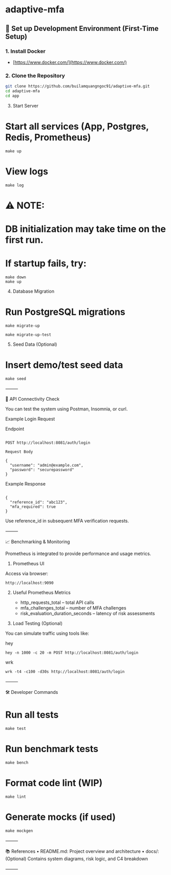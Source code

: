 # adaptive-mfa

## 🚀 Set up Development Environment (First-Time Setup)

### 1. Install Docker

- [https://www.docker.com/](https://www.docker.com/)

### 2. Clone the Repository

```sh
git clone https://github.com/builamquangngoc91/adaptive-mfa.git
cd adaptive-mfa
cd app
```

3. Start Server

# Start all services (App, Postgres, Redis, Prometheus)
```
make up
```

# View logs
```
make log
```

# ⚠️ NOTE:
# DB initialization may take time on the first run.
# If startup fails, try:
```
make down
make up
```

4. Database Migration

# Run PostgreSQL migrations
```
make migrate-up

make migrate-up-test
```

5. Seed Data (Optional)

# Insert demo/test seed data
```
make seed
```

⸻

🔌 API Connectivity Check

You can test the system using Postman, Insomnia, or curl.

Example Login Request

Endpoint
```

POST http://localhost:8081/auth/login

Request Body

{
  "username": "admin@example.com",
  "password": "securepassword"
}
```

Example Response
```

{
  "reference_id": "abc123",
  "mfa_required": true
}
```

Use reference_id in subsequent MFA verification requests.

⸻

📈 Benchmarking & Monitoring

Prometheus is integrated to provide performance and usage metrics.

1. Prometheus UI

Access via browser:

```http://localhost:9090```

2. Useful Prometheus Metrics
   - http_requests_total – total API calls
   - mfa_challenges_total – number of MFA challenges
   - risk_evaluation_duration_seconds – latency of risk assessments

4. Load Testing (Optional)

You can simulate traffic using tools like:

hey

```
hey -n 1000 -c 20 -m POST http://localhost:8081/auth/login
```

wrk

```
wrk -t4 -c100 -d30s http://localhost:8081/auth/login
```
⸻

🛠 Developer Commands

# Run all tests
```
make test
```

# Run benchmark tests
```
make bench
```
# Format code lint (WIP)

```
make lint
```

# Generate mocks (if used)
```
make mockgen
```

⸻

📚 References
	•	README.md: Project overview and architecture
	•	docs/: (Optional) Contains system diagrams, risk logic, and C4 breakdown

⸻
